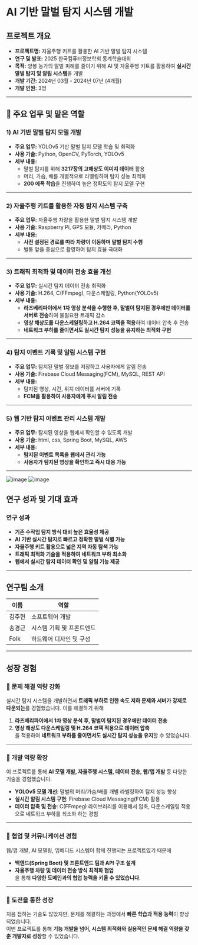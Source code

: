 # AI 기반 말벌 탐지 시스템 개발

## 프로젝트 개요
- **프로젝트명:** 자율주행 키트를 활용한 AI 기반 말벌 탐지 시스템
- **연구 및 발표:** 2025 한국컴퓨터정보학회 동계학술대회
- **목적:** 양봉 농가의 말벌 피해를 줄이기 위해 AI 및 자율주행 키트를 활용하여 **실시간 말벌 탐지 및 알림 시스템**을 개발
- **개발 기간:** 2024년 03월 - 2024년 07년 (4개월)
- **개발 인원:** 3명

---

## 🔹 주요 업무 및 맡은 역할
### 1) AI 기반 말벌 탐지 모델 개발  
- **주요 업무:** YOLOv5 기반 말벌 탐지 모델 학습 및 최적화
- **사용 기술:** Python, OpenCV, PyTorch, YOLOv5
- **세부 내용:**  
  - 말벌 탐지를 위해 **3217장의 고해상도 이미지 데이터** 활용  
  - 머리, 가슴, 배를 개별적으로 라벨링하여 탐지 성능 최적화  
  - **200 에폭 학습**을 진행하여 높은 정확도의 탐지 모델 구현  

---

### 2) 자율주행 키트를 활용한 자동 탐지 시스템 구축  
- **주요 업무:** 자율주행 차량을 활용한 말벌 탐지 시스템 개발
- **사용 기술:** Raspberry Pi, GPS 모듈, 카메라, Python
- **세부 내용:**  
  - **사전 설정된 경로를 따라 차량이 이동하며 말벌 탐지 수행**  
  - 벌통 앞을 중심으로 촬영하여 탐지 효율 극대화  
  

---

### 3) 트래픽 최적화 및 데이터 전송 효율 개선  
- **주요 업무:** 실시간 탐지 데이터 전송 최적화
- **사용 기술:** H.264, C(FFmpeg), 다운스케일링, Python(YOLOv5)
- **세부 내용:**  
  - **라즈베리파이에서 1차 영상 분석을 수행한 후, 말벌이 탐지된 경우에만 데이터를 서버로 전송**하여 불필요한 트래픽 감소  
  - **영상 해상도를 다운스케일링하고 H.264 코덱을 적용**하여 데이터 압축 후 전송  
  - **네트워크 부하를 줄이면서도 실시간 탐지 성능을 유지하는 최적화 구현**  

---

### 4) 탐지 이벤트 기록 및 알림 시스템 구현  
- **주요 업무:** 탐지된 말벌 정보를 저장하고 사용자에게 알림 전송
- **사용 기술:** Firebase Cloud Messaging(FCM), MySQL, REST API
- **세부 내용:**  
  - 탐지된 영상, 시간, 위치 데이터를 서버에 기록  
  - **FCM을 활용하여 사용자에게 푸시 알림 전송**  

---

### 5) 웹 기반 탐지 이벤트 관리 시스템 개발  
- **주요 업무:** 탐지된 영상을 웹에서 확인할 수 있도록 개발
- **사용 기술:** html, css, Spring Boot, MySQL, AWS
- **세부 내용:**  
  - **탐지된 이벤트 목록을 웹에서 관리 가능**  
  - **사용자가 탐지된 영상을 확인하고 즉시 대응 가능**  

---

![image](https://github.com/user-attachments/assets/d1dd153b-0585-47b6-ba36-658bc373f0e8)
![image](https://github.com/user-attachments/assets/06b85440-09b4-451b-9f7c-8c000a3f0fc3)


## 연구 성과 및 기대 효과  
### 연구 성과  
- **기존 수작업 탐지 방식 대비 높은 효율성 제공**  
- **AI 기반 실시간 탐지로 빠르고 정확한 말벌 식별 가능**  
- **자율주행 키트 활용으로 넓은 지역 자동 탐색 가능**  
- **트래픽 최적화 기술을 적용하여 네트워크 부하 최소화**  
- **웹에서 실시간 탐지 데이터 확인 및 알림 기능 제공**  


---

## 연구팀 소개  
| 이름 | 역할 |
|------|-----|
| 김주현 | 소프트웨어 개발 |
| 송경근 | 시스템 기획 및 프론트엔드 |
| Folk | 하드웨어 디자인 및 구성 |

---

## 성장 경험  

### 🔹 문제 해결 역량 강화  
실시간 탐지 시스템을 개발하면서 **트래픽 부하로 인한 속도 저하 문제와 서버가 강제로 다운되는**를 경험했습니다. 이를 해결하기 위해 
1. **라즈베리파이에서 1차 영상 분석 후, 말벌이 탐지된 경우에만 데이터 전송**  
2. **영상 해상도 다운스케일링 및 H.264 코덱 적용으로 데이터 압축**  
을 적용하여 **네트워크 부하를 줄이면서도 실시간 탐지 성능을 유지**할 수 있었습니다.  

---

### 🔹 개발 역량 확장  
이 프로젝트를 통해 **AI 모델 개발, 자율주행 시스템, 데이터 전송, 웹/앱 개발** 등 다양한 기술을 경험했습니다.  
- **YOLOv5 모델 개선**: 말벌의 머리/가슴/배를 개별 라벨링하여 탐지 성능 향상  
- **실시간 알림 시스템 구현**: Firebase Cloud Messaging(FCM) 활용  
- **데이터 압축 및 전송**: C(FFmpeg) 라이브러리를 이용해서 압축, 다운스케일링 적용으로 네트워크 부하를 최소화 하는 경험 

---

### 🔹 협업 및 커뮤니케이션 경험  
웹/앱 개발, AI 모델링, 임베디드 시스템이 함께 진행되는 프로젝트였기 때문에  
- **백엔드(Spring Boot) 및 프론트엔드 팀과 API 구조 설계**  
- **자율주행 차량 및 데이터 전송 방식 최적화 협업**  
을 통해 **다양한 도메인과의 협업 능력을 키울 수 있었습니다.**  

---

### 🔹 도전을 통한 성장  
처음 접하는 기술도 많았지만, 문제를 해결하는 과정에서 **빠른 학습과 적용 능력**이 향상되었습니다.  
이번 프로젝트를 통해 **기능 개발을 넘어, 시스템 최적화와 실용적인 문제 해결 역량을 갖춘 개발자로 성장**할 수 있었습니다.

